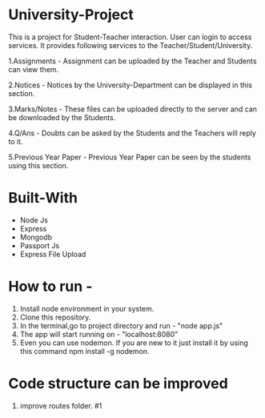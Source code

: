# University-Project

This is a project for Student-Teacher interaction.
User can login to access services.
It provides following services to the Teacher/Student/University.

1.Assignments - Assignment can be uploaded by the Teacher and Students can view them.

2.Notices - Notices by the University-Department can be displayed in this section.

3.Marks/Notes - These files can be uploaded directly to the server and can be downloaded by the Students.

4.Q/Ans - Doubts can be asked by the Students and the Teachers will reply to it.

5.Previous Year Paper - Previous Year Paper can be seen by the students using this section.

# Built-With
- Node Js
- Express
- Mongodb
- Passport Js
- Express File Upload

# How to run - 
1. Install node environment in your system.
2. Clone this repository.
3. In the terminal,go to project directory and run - "node app.js"
4. The app will start running on - "localhost:8080"
5. Even you can use nodemon. If you are new to it just install it by using this command npm install -g nodemon.


# Code structure can be improved
1. improve routes folder.
#1
